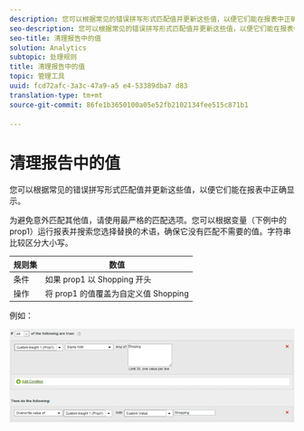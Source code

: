 ```yaml
---
description: 您可以根据常见的错误拼写形式匹配值并更新这些值，以便它们能在报表中正确显示。
seo-description: 您可以根据常见的错误拼写形式匹配值并更新这些值，以便它们能在报表中正确显示。
seo-title: 清理报告中的值
solution: Analytics
subtopic: 处理规则
title: 清理报告中的值
topic: 管理工具
uuid: fcd72afc-3a3c-47a9-a5 e4-53389dba7 d83
translation-type: tm+mt
source-git-commit: 86fe1b3650100a05e52fb2102134fee515c871b1

---
```



# 清理报告中的值

您可以根据常见的错误拼写形式匹配值并更新这些值，以便它们能在报表中正确显示。

为避免意外匹配其他值，请使用最严格的匹配选项。您可以根据变量（下例中的 prop1）运行报表并搜索您选择替换的术语，确保它没有匹配不需要的值。字符串比较区分大小写。

| 规则集 | 数值 |
|---|---|
| 条件 | 如果 prop1 以 Shopping 开头 |
| 操作 | 将 prop1 的值覆盖为自定义值 Shopping |

例如：

![](assets/clean-up-values-in-report.png)

